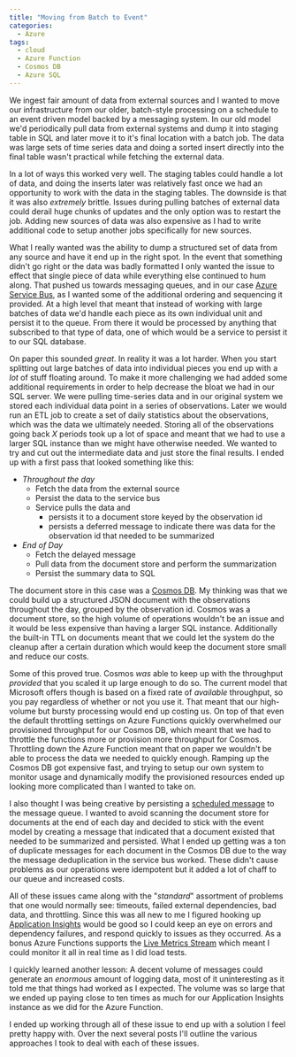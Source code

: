 ```yaml
---
title: "Moving from Batch to Event"
categories:
  - Azure
tags:
  - cloud
  - Azure Function
  - Cosmos DB
  - Azure SQL
---
```


We ingest fair amount of data from external sources and I wanted to move our infrastructure from our older, batch-style processing on a schedule to an event driven model backed by a messaging system. In our old model we'd periodically pull data from external systems and dump it into staging table in SQL and later move it to it's final location with a batch job. The data was large sets of time series data and doing a sorted insert directly into the final table wasn't practical while fetching the external data.

In a lot of ways this worked very well. The staging tables could handle a lot of data, and doing the inserts later was relatively fast once we had an opportunity to work with the data in the staging tables. The downside is that it was also _extremely_ brittle. Issues during pulling batches of external data could derail huge chunks of updates and the only option was to restart the job. Adding new sources of data was also expensive as I had to write additional code to setup another jobs specifically for new sources.

What I really wanted was the ability to dump a structured set of data from any source and have it end up in the right spot. In the event that something didn't go right or the data was badly formatted I only wanted the issue to effect that single piece of data while everything else continued to hum along. That pushed us towards messaging queues, and in our case [Azure Service Bus](https://azure.microsoft.com/en-us/services/service-bus/), as I wanted some of the additional ordering and sequencing it provided. At a high level that meant that instead of working with large batches of data we'd handle each piece as its own individual unit and persist it to the queue. From there it would be processed by anything that subscribed to that type of data, one of which would be a service to persist it to our SQL database.

On paper this sounded _great_. In reality it was a lot harder. When you start splitting out large batches of data into individual pieces you end up with a _lot_ of stuff floating around. To make it more challenging we had added some additional requirements in order to help decrease the bloat we had in our SQL server. We were pulling time-series data and in our original system we stored each individual data point in a series of observations. Later we would run an ETL job to create a set of daily statistics about the observations, which was the data we ultimately needed. Storing all of the observations going back _X_ periods took up a lot of space and meant that we had to use a larger SQL instance than we might have otherwise needed. We wanted to try and cut out the intermediate data and just store the final results. I ended up with a first pass that looked something like this:

* _Throughout the day_
	* Fetch the data from the external source
	* Persist the data to the service bus
	* Service pulls the data and
		* persists it to a document store keyed by the observation id
		* persists a deferred message to indicate there was data for the observation id that needed to be summarized
* _End of Day_
	* Fetch the delayed message
	* Pull data from the document store and perform the summarization
	* Persist the summary data to SQL

The document store in this case was a [Cosmos DB](https://azure.microsoft.com/en-us/services/cosmos-db/). My thinking was that we could build up a structured JSON document with the observations throughout the day, grouped by the observation id. Cosmos was a document store, so the high volume of operations wouldn't be an issue and it would be less expensive than having a larger SQL instance. Additionally the built-in TTL on documents meant that we could let the system do the cleanup after a certain duration which would keep the document store small and reduce our costs.

Some of this proved true. Cosmos _was_ able to keep up with the throughput _provided_ that you scaled it up large enough to do so. The current model that Microsoft offers though is based on a fixed rate of _available_ throughput, so you pay regardless of whether or not you use it. That meant that our high-volume but bursty processing would end up costing us. On top of that even the default throttling settings on Azure Functions quickly overwhelmed our provisioned throughput for our Cosmos DB, which meant that we had to throttle the functions more or provision more throughput for Cosmos. Throttling down the Azure Function meant that on paper we wouldn't be able to process the data we needed to quickly enough. Ramping up the Cosmos DB got expensive fast, and trying to setup our own system to monitor usage and dynamically modify the provisioned resources ended up looking more complicated than I wanted to take on.

I also thought I was being creative by persisting a [scheduled message](https://docs.microsoft.com/en-us/azure/service-bus-messaging/message-sequencing) to the message queue. I wanted to avoid scanning the document store for documents at the end of each day and decided to stick with the event model by creating a message that indicated that a document existed that needed to be summarized and persisted. What I ended up getting was a ton of duplicate messages for each document in the Cosmos DB due to the way the message deduplication in the service bus worked. These didn't cause problems as our operations were idempotent but it added a lot of chaff to our queue and increased costs.

All of these issues came along with the "_standard_" assortment of problems that one would normally see: timeouts, failed external dependencies, bad data, and throttling. Since this was all new to me I figured hooking up [Application Insights](https://docs.microsoft.com/en-us/azure/azure-monitor/app/app-insights-overview) would be good so I could keep an eye on errors and dependency failures, and respond quickly to issues as they occurred. As a bonus Azure Functions supports the [Live Metrics Stream](https://docs.microsoft.com/en-us/azure/azure-monitor/app/live-stream) which meant I could monitor it all in real time as I did load tests. 

I quickly learned another lesson: A decent volume of messages could generate an _enormous_ amount of logging data, most of it uninteresting as it told me that things had worked as I expected. The volume was so large that we ended up paying close to ten times as much for our Application Insights instance as we did for the Azure Function.

I ended up working through all of these issue to end up with a solution I feel pretty happy with. Over the next several posts I'll outline the various approaches I took to deal with each of these issues.